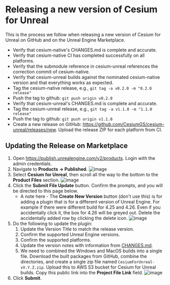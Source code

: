 # Releasing a new version of Cesium for Unreal

This is the process we follow when releasing a new version of Cesium for Unreal on GitHub and on the Unreal Engine Marketplace.

* Verify that cesium-native's CHANGES.md is complete and accurate.
* Verify that cesium-native CI has completed successfully on all platforms.
* Verify that the submodule reference in cesium-unreal references the correction commit of cesium-native.
* Verify that cesium-unreal builds against the nominated cesium-native version and that everything works as expected.
* Tag the cesium-native release, e.g., `git tag -a v0.2.0 -m "0.2.0 release"`
* Push the tag to github: `git push origin v0.2.0`
* Verify that cesium-unreal's CHANGES.md is complete and accurate.
* Tag the cesium-unreal release, e.g., `git tag -a v1.1.0 -m "1.1.0 release"`
* Push the tag to github: `git push origin v1.1.0`
* Create a new release on GitHub: https://github.com/CesiumGS/cesium-unreal/releases/new. Upload the release ZIP for each platform from CI.

## Updating the Release on Marketplace

1. Open https://publish.unrealengine.com/v2/products. Login with the admin credentials.
2. Navigate to **Products -> Published**.
    ![image](https://user-images.githubusercontent.com/2288659/115271431-58b68180-a10b-11eb-9819-a0bb10c54714.png)
3. Select **Cesium for Unreal**, then scroll all the way to the bottom to the **Product Files** section.
    ![image](https://user-images.githubusercontent.com/2288659/115271629-86032f80-a10b-11eb-9e60-9d838e3a1aec.png)
4. Click the **Submit File Update** button. Confirm the prompts, and you will be directed to this page below.
    * A note here - The **Create New Version** button (don't use this) is for adding a plugin that is for a different version of Unreal Engine. For example if there were different build for 4.25 and 4.26. Even if you accidentally click it, the box for 4.26 will be greyed out. Delete the accidentally added row by clicking the delete icon.
    ![image](https://user-images.githubusercontent.com/2288659/115272156-16417480-a10c-11eb-8b8b-eddbbc3854d6.png)
5. Do the following to update the plugin:
    1. Update the Version Title to match the release version.
    2. Confirm the supported Unreal Engine versions.
    3. Confirm the supported platforms.
    4. Update the version notes with information from [CHANGES.md](https://github.com/CesiumGS/cesium-unreal/blob/main/CHANGES.md).
    5. We need to combined the Windows and MacOS builds into a single file. Download the built packages from GitHub, combine the directories, and create a single zip file named `CesiumForUnreal-vX.Y.Z.zip`. Upload this to AWS S3 bucket for Cesium for Unreal builds. Copy this public link into the **Project File Link** field.
    ![image](https://user-images.githubusercontent.com/2288659/115272024-f0b46b00-a10b-11eb-98ec-c01e40b5e3fb.png)
6. Click **Submit**.
